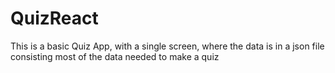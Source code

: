 # QuizReact

This is a basic Quiz App, with a single screen, where the data is in a json file consisting most of the data needed to make a quiz 
